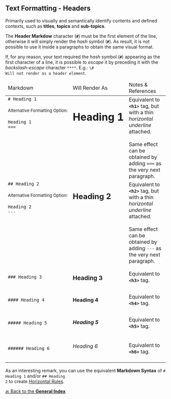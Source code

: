 ## Text Formatting - Headers

Primarily used to visually and semantically identify contents and defined contexts, such as **titles**, **topics** and **sub-topics**.

The **Header Markdow** character (<code>**#**</code>) must be the first element of the line, otherwise it will simply render the _hash_ symbol (<code>**#**</code>). As result, it is not possible to use it inside a paragraphs to obtain the same visual format.

If, for any reason, your text required the _hash_ symbol (<code>**#**</code>) appearing as the first character of a line, it is possible to _escape_ it by preceding it with the _backslash-escape_ character <code>**\**</code>. E.g.: <code>\\# Will not render as a header element</code>.


<table width="100%" valign="top" style='border: none;'>
<thead>
<tr>
  <td width="20%" nowrap>Markdown</td>
  <td width="20%" nowrap>Will Render As</td>
  <td width="0%">Notes & References</td>
</tr>
</thead>
<tbody>
<tr>
  <td width="20%" valign="top" nowrap>
      <code># Heading 1</code> <br /><br />
      <sub>Alternative Formatting Option:</sub> <br /><br />
      <code>Heading 1</code> <br />
      <code>===</code>
  </td>
  <td width="20%" valign="top" nowrap><h1>Heading 1</h1></td>
  <td width="0%" valign="top">
      Equivalent to <code><b>&lt;h1&gt;</b></code> tag, but with a thin <i>horizontal underline</i> attached.<br /><br />
      Same effect can be obtained by adding <code>===</code> as the very next paragraph.
  </td>
</tr>
<tr>
  <td width="20%" valign="top" nowrap>
      <code>## Heading 2</code> <br /><br />
      <sub>Alternative Formatting Option:</sub> <br /><br />
      <code>Heading 2</code> <br />
      <code>---</code>
  </td>
  <td width="20%" valign="top" nowrap><h2>Heading 2</h2></td>
  <td width="0%" valign="top">
      Equivalent to <code><b>&lt;h2&gt;</b></code> tag, but with a thin <i>horizontal underline</i> attached.<br /><br />
      Same effect can be obtained by adding <code>---</code> as the very next paragraph.
  </td>
</tr>
<tr>
  <td width="20%" nowrap><code>### Heading 3</code></td>
  <td width="20%" nowrap><h3>Heading 3</h3></td>
  <td width="0%">Equivalent to <code><b>&lt;h3&gt;</b></code> tag.</td>
</tr>
<tr>
  <td width="20%" nowrap><code>#### Heading 4</code></td>
  <td width="20%" nowrap><h4>Heading 4</h4></td>
  <td width="0%">Equivalent to <code><b>&lt;h4&gt;</b></code> tag.</td>
</tr>
<tr>
  <td width="20%" nowrap><code>##### Heading 5</code></td>
  <td width="20%" nowrap><h5>Heading 5</h5></td>
  <td width="0%">Equivalent to <code><b>&lt;h5&gt;</b></code> tag.</td>
</tr>
<tr>
  <td width="20%" nowrap><code>###### Heading 6</code></td>
  <td width="20%" nowrap><h6>Heading 6</h6></td>
  <td width="0%">Equivalent to <code><b>&lt;h6&gt;</b></code> tag.</td>
</tr>
</tbody>
</table>

As an interesting remark, you can use the equivalent **Markdown Syntax** of <code># Heading 1</code> and/or <code>## Heading 2</code> to create [Horizontal Rules](Blocks-Structures_HorizontalRule.md).

[🔙 Back to the **General Index**](README.md#general-index)
